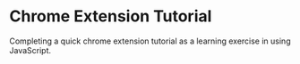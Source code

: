 # Chrome Extension Tutorial

Completing a quick chrome extension tutorial as a learning exercise in using JavaScript.